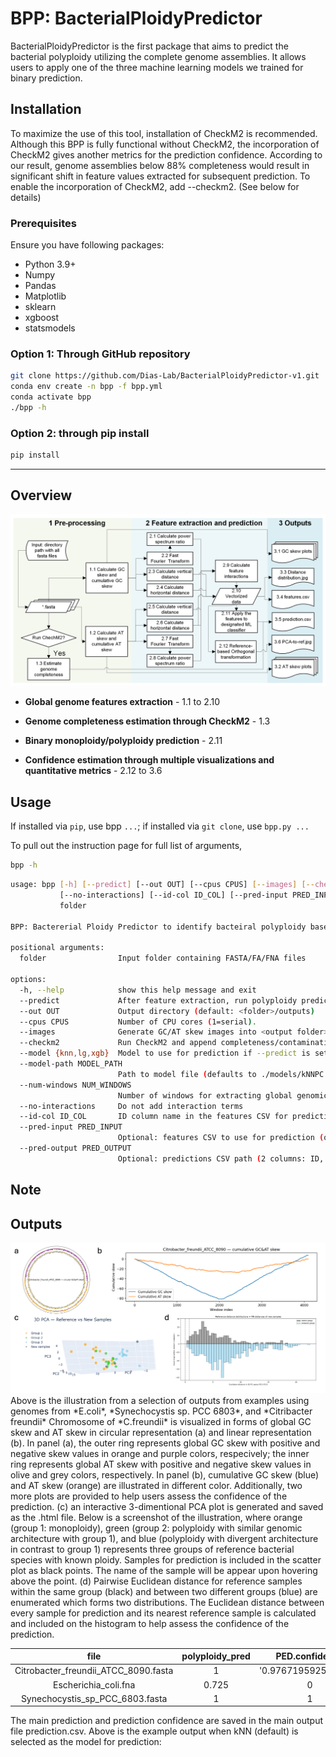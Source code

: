 # BPP: BacterialPloidyPredictor

BacterialPloidyPredictor is the first package that aims to predict the bacterial polyploidy utilizing the complete genome assemblies. It allows users to apply one of the three machine learning models we trained for binary prediction. 

## Installation

To maximize the use of this tool, installation of CheckM2 is recommended. Although this BPP is fully functional without CheckM2, the incorporation of CheckM2 gives another metrics for the prediction confidence. According to our result, genome assemblies below 88% completeness would result in significant shift in feature values extracted for subsequent prediction. To enable the incorporation of CheckM2, add --checkm2. (See below for details)

### Prerequisites

Ensure you have following packages:

 - Python 3.9+
 - Numpy
 - Pandas
 - Matplotlib
 - sklearn
 - xgboost
 - statsmodels

### Option 1: Through GitHub repository

```bash
git clone https://github.com/Dias-Lab/BacterialPloidyPredictor-v1.git
conda env create -n bpp -f bpp.yml
conda activate bpp
./bpp -h
```

### Option 2: through pip install

```bash
pip install 
```



---

## Overview

<img src="paper/figures/BacterialPloidyPredictor-flowchart.png">

- **Global genome features extraction** - 1.1 to 2.10

- **Genome completeness estimation through CheckM2** - 1.3

- **Binary monoploidy/polyploidy prediction** - 2.11

- **Confidence estimation through multiple visualizations and quantitative metrics** - 2.12 to 3.6

## Usage

If installed via `pip`, use bpp `...`; if installed via `git clone`, use `bpp.py ...`

To pull out the instruction page for full list of arguments, 
```bash
bpp -h
```
```bash
usage: bpp [-h] [--predict] [--out OUT] [--cpus CPUS] [--images] [--checkm2] [--model {knn,lg,xgb}] [--model-path MODEL_PATH] [--num-windows NUM_WINDOWS]
           [--no-interactions] [--id-col ID_COL] [--pred-input PRED_INPUT] [--pred-output PRED_OUTPUT]
           folder

BPP: Bactererial Ploidy Predictor to identify bacteiral polyploidy based on global genomic architecture.

positional arguments:
  folder                Input folder containing FASTA/FA/FNA files

options:
  -h, --help            show this help message and exit
  --predict             After feature extraction, run polyploidy prediction using a trained model.
  --out OUT             Output directory (default: <folder>/outputs)
  --cpus CPUS           Number of CPU cores (1=serial).
  --images              Generate GC/AT skew images into <output folder>/image
  --checkm2             Run CheckM2 and append completeness/contamination to predictions.csv.
  --model {knn,lg,xgb}  Model to use for prediction if --predict is set. Default: knn
  --model-path MODEL_PATH
                        Path to model file (defaults to ./models/kNNPC.json / ./models/MLG.json / ./models/XGBoost.json).
  --num-windows NUM_WINDOWS
                        Number of windows for extracting global genomic architecture (default: 4096)
  --no-interactions     Do not add interaction terms
  --id-col ID_COL       ID column name in the features CSV for prediction. Default: file
  --pred-input PRED_INPUT
                        Optional: features CSV to use for prediction (overrides --out).
  --pred-output PRED_OUTPUT
                        Optional: predictions CSV path (2 columns: ID, polyploidy_pred). Default: <features_csv_dir>/predictions.csv
```
## Note



## Outputs
<img src="paper/figures/example_outputs.png">
Above is the illustration from a selection of outputs from examples using genomes from *E.coli*, *Synechocystis sp. PCC 6803*, and *Citribacter freundii* Chromosome of *C.freundii* is visualized in forms of global GC skew and AT skew in circular representation (a) and linear representation (b). In panel (a), the outer ring represents global GC skew with positive and negative skew values in orange and purple colors, respecively; the inner ring represents global AT skew with positive and negative skew values in olive and grey colors, respectively. In panel (b), cumulative GC skew (blue) and AT skew (orange) are illustrated in different color. Additionally, two more plots are provided to help users assess the confidence of the prediction. (c) an interactive 3-dimentional PCA plot is generated and saved as the .html file. Below is a screenshot of the illustration, where orange (group 1: monoploidy), green (group 2: polyploidy with similar genomic architecture with group 1), and blue (polyploidy with divergent architecture in contrast to group 1) represents three groups of reference bacterial species with known ploidy. Samples for prediction is included in the scatter plot as black points. The name of the sample will be appear upon hovering above the point. (d) Pairwise Euclidean distance for reference samples within the same group (black) and between two different groups (blue) are enumerated which forms two distributions. The Euclidean distance between every sample for prediction and its nearest reference sample is calculated and included on the histogram to help assess the confidence of the prediction. 

| file | polyploidy_pred | PED.confidence | completeness | contamination |
| :-------: | :------: | :-------: | :-------: |  :-------: |  
| Citrobacter_freundii_ATCC_8090.fasta | 1 | '0.9767195925928703 | | |
| Escherichia_coli.fna | 0.725 | 0 | 1 | | |
| Synechocystis_sp_PCC_6803.fasta | 1 | 1 | | |

The main prediction and prediction confidence are saved in the main output file prediction.csv. Above is the example output when kNN (default) is selected as the model for prediction:

